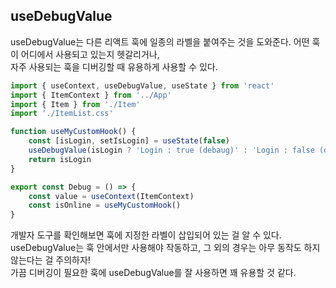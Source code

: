 ## useDebugValue

useDebugValue는 다른 리액트 훅에 일종의 라벨을 붙여주는 것을 도와준다. 어떤 훅이 어디에서 사용되고 있는지 헷갈리거나,  
자주 사용되는 훅을 디버깅할 때 유용하게 사용할 수 있다.

```jsx
import { useContext, useDebugValue, useState } from 'react'
import { ItemContext } from '../App'
import { Item } from './Item'
import './ItemList.css'

function useMyCustomHook() {
	const [isLogin, setIsLogin] = useState(false)
	useDebugValue(isLogin ? 'Login : true (debaug)' : 'Login : false (debug)')
	return isLogin
}

export const Debug = () => {
	const value = useContext(ItemContext)
	const isOnline = useMyCustomHook()
}
```

개발자 도구를 확인해보면 훅에 지정한 라벨이 삽입되어 있는 걸 알 수 있다.  
useDebugValue는 훅 안에서만 사용해야 작동하고, 그 외의 경우는 아무 동작도 하지 않는다는 걸 주의하자!  
가끔 디버깅이 필요한 훅에 useDebugValue를 잘 사용하면 꽤 유용할 것 같다.
